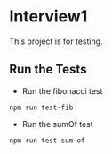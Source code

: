 # Interview1

This project is for testing.

## Run the Tests

- Run the fibonacci test

```
npm run test-fib
```

- Run the sumOf test

```
npm run test-sum-of
```

